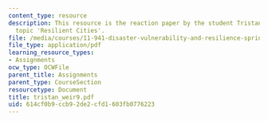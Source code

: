 ```yaml
---
content_type: resource
description: This resource is the reaction paper by the student Tristan Weir on the
  topic 'Resilient Cities'.
file: /media/courses/11-941-disaster-vulnerability-and-resilience-spring-2005/614cf0b9ccb92de2cfd1603fb0776223_tristan_weir9.pdf
file_type: application/pdf
learning_resource_types:
- Assignments
ocw_type: OCWFile
parent_title: Assignments
parent_type: CourseSection
resourcetype: Document
title: tristan_weir9.pdf
uid: 614cf0b9-ccb9-2de2-cfd1-603fb0776223
---
```

